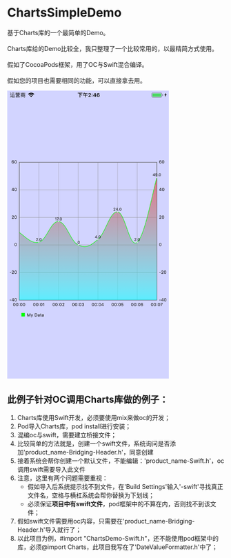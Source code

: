 # ChartsSimpleDemo

基于Charts库的一个最简单的Demo。<br>  
Charts库给的Demo比较全，我只整理了一个比较常用的，以最精简方式使用。<br>  
假如了CocoaPods框架，用了OC与Swift混合编译。<br>  
假如您的项目也需要相同的功能，可以直接拿去用。<br>  

<img src="https://github.com/laofa2012/ChartsSimpleDemo/blob/master/ReadMeResource/charts_simple_demo_guide.png" width="375" alt="截图" />

## 此例子针对OC调用Charts库做的例子：

1. Charts库使用Swift开发，必须要使用mix来做oc的开发；
2. Pod导入Charts库，pod install进行安装；
3. 混编oc与swift，需要建立桥接文件；
4. 比较简单的方法就是，创建一个swift文件，系统询问是否添加'product_name-Bridging-Header.h'，同意创建
5. 接着系统会帮你创建一个默认文件，不能编辑：'product_name-Swift.h'，oc调用swift需要导入此文件
6. 注意，这里有两个问题需要重视：
    * 假如导入后系统提示找不到文件，在'Build Settings'输入'-swift'寻找真正文件名，空格与横杠系统会帮你替换为下划线；
    * 必须保证**项目中有swift文件**，pod框架中的不算在内，否则找不到该文件；
7. 假如swift文件需要用oc内容，只需要在'product_name-Bridging-Header.h'导入就行了；
8. 以此项目为例，#import "ChartsDemo-Swift.h"，还不能使用pod框架中的库，必须@import Charts，此项目我写在了'DateValueFormatter.h'中了；

